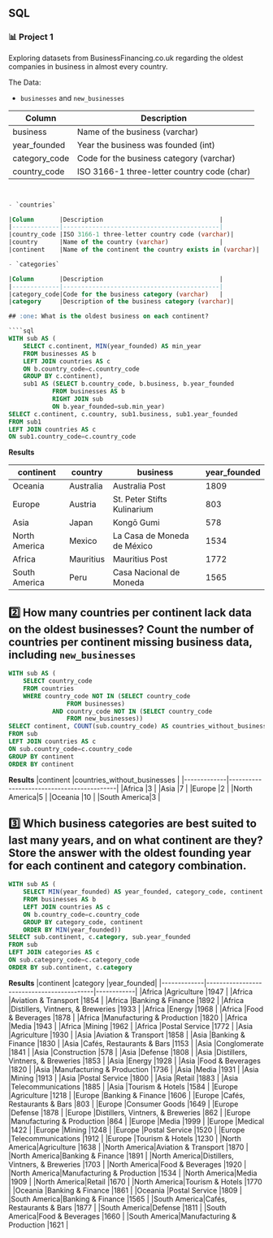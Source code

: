 ## SQL
### :bar_chart: Project 1

Exploring datasets from BusinessFinancing.co.uk regarding the oldest companies in business in almost every country.

The Data:

- `businesses` and `new_businesses`

|Column       |Description                                |
|-------------|-------------------------------------------|
|business     |Name of the business (varchar)             |
|year_founded |Year the business was founded (int)        |
|category_code|Code for the business category (varchar)   |
|country_code |ISO 3166-1 three-letter country code (char)|

````sql


- `countries`

|Column       |Description                                |
|-------------|-------------------------------------------|
|country_code |ISO 3166-1 three-letter country code (varchar)|
|country      |Name of the country (varchar)              |
|continent    |Name of the continent the country exists in (varchar)|

- `categories`

|Column       |Description                                |
|-------------|-------------------------------------------|
|category_code|Code for the business category (varchar)   |
|category     |Description of the business category (varchar)|

## :one: What is the oldest business on each continent?

````sql
WITH sub AS (
	SELECT c.continent, MIN(year_founded) AS min_year
	FROM businesses AS b
	LEFT JOIN countries AS c
	ON b.country_code=c.country_code
	GROUP BY c.continent),
    sub1 AS (SELECT b.country_code, b.business, b.year_founded
            FROM businesses AS b
            RIGHT JOIN sub
            ON b.year_founded=sub.min_year)
SELECT c.continent, c.country, sub1.business, sub1.year_founded
FROM sub1
LEFT JOIN countries AS c
ON sub1.country_code=c.country_code
````
**Results**

|continent    |country                                    |business                   |year_founded|
|-------------|-------------------------------------------|---------------------------|------------|
|Oceania      |Australia                                  |Australia Post             |1809        |
|Europe       |Austria                                    |St. Peter Stifts Kulinarium|803         |
|Asia         |Japan                                      |Kongō Gumi                 |578         |
|North America|Mexico                                     |La Casa de Moneda de México|1534        |
|Africa       |Mauritius                                  |Mauritius Post             |1772        |
|South America|Peru                                       |Casa Nacional de Moneda    |1565        |

## :two: How many countries per continent lack data on the oldest businesses? Count the number of countries per continent missing business data, including `new_businesses`

````sql
WITH sub AS (
	SELECT country_code
	FROM countries
	WHERE country_code NOT IN (SELECT country_code
				FROM businesses)
            AND country_code NOT IN (SELECT country_code
				FROM new_businesses))
SELECT continent, COUNT(sub.country_code) AS countries_without_businesses
FROM sub
LEFT JOIN countries AS c
ON sub.country_code=c.country_code
GROUP BY continent
ORDER BY continent
````
**Results**
|continent    |countries_without_businesses               |
|-------------|-------------------------------------------|
|Africa       |3                                          |
|Asia         |7                                          |
|Europe       |2                                          |
|North America|5                                          |
|Oceania      |10                                         |
|South America|3                                          |

## :three: Which business categories are best suited to last many years, and on what continent are they? Store the answer with the oldest founding year for each continent and category combination.

````sql
WITH sub AS (
	SELECT MIN(year_founded) AS year_founded, category_code, continent
	FROM businesses AS b
	LEFT JOIN countries AS c
	ON b.country_code=c.country_code
	GROUP BY category_code, continent
	ORDER BY MIN(year_founded))
SELECT sub.continent, c.category, sub.year_founded
FROM sub
LEFT JOIN categories AS c
ON sub.category_code=c.category_code
ORDER BY sub.continent, c.category
````
**Results**
|continent    |category                                   |year_founded|
|-------------|-------------------------------------------|------------|
|Africa       |Agriculture                                |1947        |
|Africa       |Aviation & Transport                       |1854        |
|Africa       |Banking & Finance                          |1892        |
|Africa       |Distillers, Vintners, & Breweries          |1933        |
|Africa       |Energy                                     |1968        |
|Africa       |Food & Beverages                           |1878        |
|Africa       |Manufacturing & Production                 |1820        |
|Africa       |Media                                      |1943        |
|Africa       |Mining                                     |1962        |
|Africa       |Postal Service                             |1772        |
|Asia         |Agriculture                                |1930        |
|Asia         |Aviation & Transport                       |1858        |
|Asia         |Banking & Finance                          |1830        |
|Asia         |Cafés, Restaurants & Bars                  |1153        |
|Asia         |Conglomerate                               |1841        |
|Asia         |Construction                               |578         |
|Asia         |Defense                                    |1808        |
|Asia         |Distillers, Vintners, & Breweries          |1853        |
|Asia         |Energy                                     |1928        |
|Asia         |Food & Beverages                           |1820        |
|Asia         |Manufacturing & Production                 |1736        |
|Asia         |Media                                      |1931        |
|Asia         |Mining                                     |1913        |
|Asia         |Postal Service                             |1800        |
|Asia         |Retail                                     |1883        |
|Asia         |Telecommunications                         |1885        |
|Asia         |Tourism & Hotels                           |1584        |
|Europe       |Agriculture                                |1218        |
|Europe       |Banking & Finance                          |1606        |
|Europe       |Cafés, Restaurants & Bars                  |803         |
|Europe       |Consumer Goods                             |1649        |
|Europe       |Defense                                    |1878        |
|Europe       |Distillers, Vintners, & Breweries          |862         |
|Europe       |Manufacturing & Production                 |864         |
|Europe       |Media                                      |1999        |
|Europe       |Medical                                    |1422        |
|Europe       |Mining                                     |1248        |
|Europe       |Postal Service                             |1520        |
|Europe       |Telecommunications                         |1912        |
|Europe       |Tourism & Hotels                           |1230        |
|North America|Agriculture                                |1638        |
|North America|Aviation & Transport                       |1870        |
|North America|Banking & Finance                          |1891        |
|North America|Distillers, Vintners, & Breweries          |1703        |
|North America|Food & Beverages                           |1920        |
|North America|Manufacturing & Production                 |1534        |
|North America|Media                                      |1909        |
|North America|Retail                                     |1670        |
|North America|Tourism & Hotels                           |1770        |
|Oceania      |Banking & Finance                          |1861        |
|Oceania      |Postal Service                             |1809        |
|South America|Banking & Finance                          |1565        |
|South America|Cafés, Restaurants & Bars                  |1877        |
|South America|Defense                                    |1811        |
|South America|Food & Beverages                           |1660        |
|South America|Manufacturing & Production                 |1621        |



